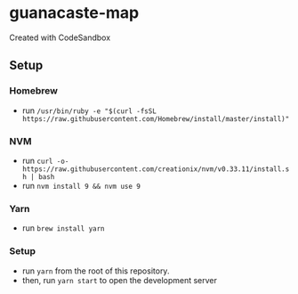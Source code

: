 # guanacaste-map
Created with CodeSandbox

## Setup

### Homebrew
- run ``/usr/bin/ruby -e "$(curl -fsSL https://raw.githubusercontent.com/Homebrew/install/master/install)"``

### NVM
- run `curl -o- https://raw.githubusercontent.com/creationix/nvm/v0.33.11/install.sh | bash`
- run `nvm install 9 && nvm use 9`

### Yarn

- run `brew install yarn`

### Setup

- run `yarn` from the root of this repository.
- then, run `yarn start` to open the development server
